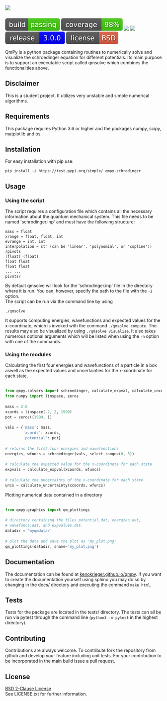 # <img src="http://qmpy.org/badges/qmpy_logotext.png" height=60>

<img src="https://github.com/kenokrieger/QmPy/blob/master/_imgs/build%20passing.svg"> <img src="https://github.com/kenokrieger/QmPy/blob/master/_imgs/coverage98.svg">
<img src="https://img.shields.io/github/issues/kenokrieger/QmPy"> <img src="https://img.shields.io/github/commit-activity/m/kenokrieger/QmPy">
<img src="https://github.com/kenokrieger/QmPy/blob/master/_imgs/release.svg"> <img src="https://github.com/kenokrieger/QmPy/blob/master/_imgs/license.svg">

QmPy is a python package containing routines to numerically solve and visualize
the schroedinger equation for different potentials. Its main purpose is to
support an executable script called qmsolve which combines the functionalities
above.


## Disclaimer

This is a student project. It utilizes very unstable and simple numerical
algorithms.

## Requirements

This package requires Python 3.6 or higher and the packages numpy, scipy,
matplotlib and os.

## Installation

For easy installation with pip use:

```shell
pip install -i https://test.pypi.org/simple/ qmpy-schrodinger
```

## Usage

### Using the script

The script requires a configuration file which contains all the necessary
information about the quantum mechanical system. This file needs to be named
'schrodinger.inp' and must have the following structure: <br/>
```
mass = float
xrange = float, float, int
evrange = int, int
interpolation = str (can be 'linear', 'polynomial', or 'cspline'))
/pivots
(float) (float)
float float
float float
... ...
pivots/
```
By default qmsolve will look for the 'schrodinger.inp' file in the directory
where it is run. You can, however, specify the path to the file with the `-i`
option. <br/>
The script can be run via the command line by using
```shell
./qmsolve
```

It supports computing energies, wavefunctions and expected values for
the x-coordinate, which is invoked with the command `./qmsolve compute`. The results may
also be visualized by using `./qmsolve visualise`. It also takes numerous optional arguments
which will be listed when using the `-h` option with one of the commands.

### Using the modules

Calculating the first four energies and wavefunctions of a particle in a box
aswell as the expected values and uncertainties for the x-xoordinate for each
state.

```python

from qmpy.solvers import schroedinger, calculate_expval, calculate_uncertainty
from numpy import linspace, zeros

mass = 2.0
xcords = linspace(-2, 2, 1999)
pot = zeros((1999, ))

vals = {'mass': mass,
        'xcords': xcords,
        'potential': pot}

# returns the first four energies and wavefunctions
energies, wfuncs = schroedinger(vals, select_range=(0, 3))

# calculate the expected value for the x-coordinate for each state
expvals = calculate_expval(xcoords, wfuncs)

# calculate the uncertainty of the x-coordinate for each state
uncs = calculate_uncertainty(xcoords, wfuncs)

```

Plotting numerical data contained in a directory

```python

from qmpy.graphics import qm_plottings

# directory containing the files potential.dat, energies.dat,
# wavefuncs.dat, and expvalues.dat.
datadir = 'myqmdata/'

# plot the data and save the plot as 'my_plot.png'
qm_plottings(datadir, sname='my_plot.png')

```

## Documentation

The documentation can be found at [kenokrieger.github.io/qmpy](http://kenokrieger.github.io/QmPy).
If you want to create the documentation yourself using sphinx you may do so by
changing in the docs/ directory and executing the command `make html`.

## Tests

Tests for the package are located in the tests/ directory. The tests can all
be run via pytest through the command line (`python3 -m pytest` in the
highest directory).

## Contributing

Contributions are always welcome. To contribute fork the repository from
github and develop your feature including unit tests. For your contribution
to be incorporated in the main build issue a pull request.

## License

[BSD 2-Clause License](https://choosealicense.com/licenses/bsd-2-clause/) <br/>
See LICENSE.txt for further information.
